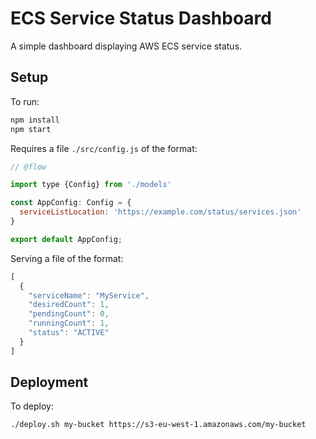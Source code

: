 # ECS Service Status Dashboard

A simple dashboard displaying AWS ECS service status.

## Setup

To run:

```sh
npm install
npm start
```

Requires a file `./src/config.js` of the format:

```js
// @flow

import type {Config} from './models'

const AppConfig: Config = {
  serviceListLocation: 'https://example.com/status/services.json'
}

export default AppConfig;
```

Serving a file of the format:

```js
[
  {
    "serviceName": "MyService",
    "desiredCount": 1,
    "pendingCount": 0,
    "runningCount": 1,
    "status": "ACTIVE"
  }
]
```

## Deployment

To deploy:

```sh
./deploy.sh my-bucket https://s3-eu-west-1.amazonaws.com/my-bucket
```
